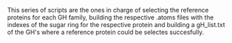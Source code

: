 This series of scripts are the ones in charge of selecting the reference proteins for each GH family, building the respective .atoms files with the indexes of the sugar ring for the respective protein and building a gH_list.txt of the GH's where a reference protein could be selectes succesfully.
